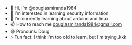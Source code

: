 - 👋 Hi, I’m @douglasmiranda1984
- 👀 I’m interested in learning security information
- 🌱 I’m currently learning about arduino and linux
- 📫 How to reach me douglasmiranda1984@gmail.com
- 😄 Pronouns: Doug
- ⚡ Fun fact: I think I'm too old to learn, but I'm trying..kkk

<!---
douglasmiranda1984/douglasmiranda1984 is a ✨ special ✨ repository because its `README.md` (this file) appears on your GitHub profile.
You can click the Preview link to take a look at your changes.
--->
